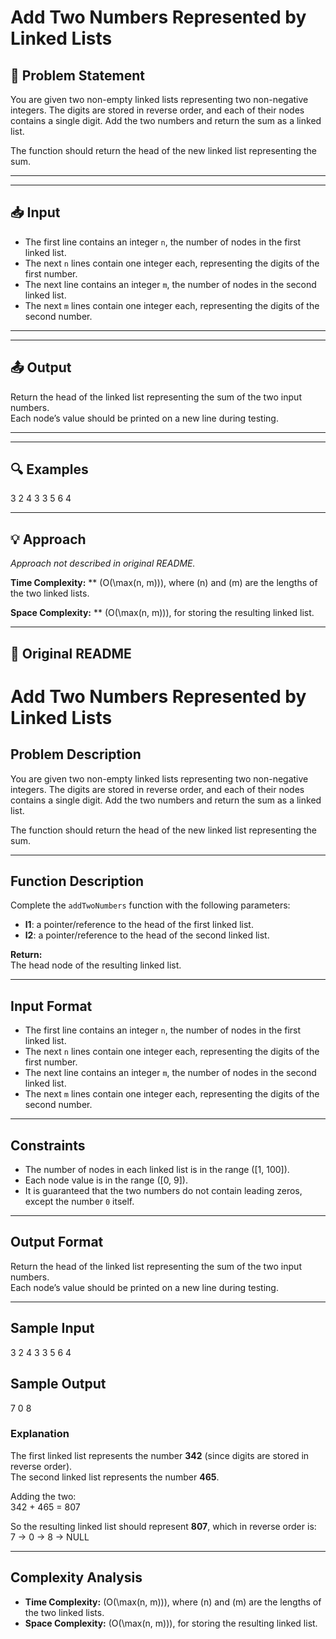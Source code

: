 # Add Two Numbers Represented by Linked Lists

## 📝 Problem Statement

You are given two non-empty linked lists representing two non-negative integers. The digits are stored in reverse order, and each of their nodes contains a single digit. Add the two numbers and return the sum as a linked list.

The function should return the head of the new linked list representing the sum.

---

---

## 📥 Input

- The first line contains an integer `n`, the number of nodes in the first linked list.  
- The next `n` lines contain one integer each, representing the digits of the first number.  
- The next line contains an integer `m`, the number of nodes in the second linked list.  
- The next `m` lines contain one integer each, representing the digits of the second number.  

---

---

## 📤 Output

Return the head of the linked list representing the sum of the two input numbers.  
Each node’s value should be printed on a new line during testing.

---

---

## 🔍 Examples

3
2
4
3
3
5
6
4

---

## 💡 Approach

_Approach not described in original README._

**Time Complexity:** ** \(O(\max(n, m))\), where \(n\) and \(m\) are the lengths of the two linked lists.

**Space Complexity:** ** \(O(\max(n, m))\), for storing the resulting linked list.

---

## 🔁 Original README

# Add Two Numbers Represented by Linked Lists

## Problem Description
You are given two non-empty linked lists representing two non-negative integers. The digits are stored in reverse order, and each of their nodes contains a single digit. Add the two numbers and return the sum as a linked list.

The function should return the head of the new linked list representing the sum.

---

## Function Description
Complete the `addTwoNumbers` function with the following parameters:

- **l1**: a pointer/reference to the head of the first linked list.  
- **l2**: a pointer/reference to the head of the second linked list.  

**Return:**  
The head node of the resulting linked list.

---

## Input Format
- The first line contains an integer `n`, the number of nodes in the first linked list.  
- The next `n` lines contain one integer each, representing the digits of the first number.  
- The next line contains an integer `m`, the number of nodes in the second linked list.  
- The next `m` lines contain one integer each, representing the digits of the second number.  

---

## Constraints
- The number of nodes in each linked list is in the range \([1, 100]\).  
- Each node value is in the range \([0, 9]\).  
- It is guaranteed that the two numbers do not contain leading zeros, except the number `0` itself.

---

## Output Format
Return the head of the linked list representing the sum of the two input numbers.  
Each node’s value should be printed on a new line during testing.

---

## Sample Input
3
2
4
3
3
5
6
4

## Sample Output
7
0
8


### Explanation
The first linked list represents the number **342** (since digits are stored in reverse order).  
The second linked list represents the number **465**.  

Adding the two:  
342 + 465 = 807


So the resulting linked list should represent **807**, which in reverse order is:  
7 -> 0 -> 8 -> NULL

---

## Complexity Analysis
- **Time Complexity:** \(O(\max(n, m))\), where \(n\) and \(m\) are the lengths of the two linked lists.  
- **Space Complexity:** \(O(\max(n, m))\), for storing the resulting linked list.
